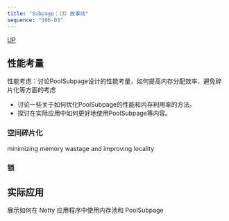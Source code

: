 ```yaml
---
title: "Subpage：（3）故事线"
sequence: "106-03"
---
```


[UP](/netty.html)

## 性能考量

性能考虑：讨论PoolSubpage设计的性能考量，如何提高内存分配效率、避免碎片化等方面的考虑

- 讨论一些关于如何优化PoolSubpage的性能和内存利用率的方法。
- 探讨在实际应用中如何更好地使用PoolSubpage等内容。

### 空间碎片化

minimizing memory wastage and improving locality

### 锁

## 实际应用

展示如何在 Netty 应用程序中使用内存池和 PoolSubpage



